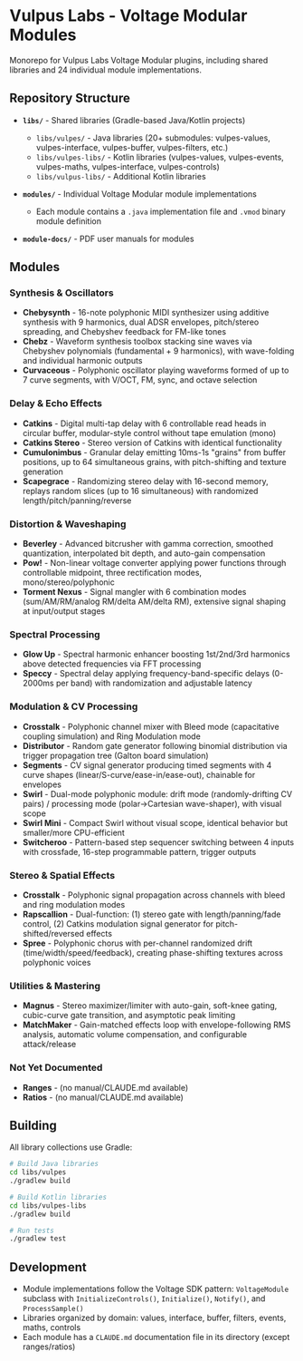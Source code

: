 # Vulpus Labs - Voltage Modular Modules

Monorepo for Vulpus Labs Voltage Modular plugins, including shared libraries and 24 individual module implementations.

## Repository Structure

- **`libs/`** - Shared libraries (Gradle-based Java/Kotlin projects)
  - `libs/vulpes/` - Java libraries (20+ submodules: vulpes-values, vulpes-interface, vulpes-buffer, vulpes-filters, etc.)
  - `libs/vulpes-libs/` - Kotlin libraries (vulpes-values, vulpes-events, vulpes-maths, vulpes-interface, vulpes-controls)
  - `libs/vulpus-libs/` - Additional Kotlin libraries

- **`modules/`** - Individual Voltage Modular module implementations
  - Each module contains a `.java` implementation file and `.vmod` binary module definition

- **`module-docs/`** - PDF user manuals for modules

## Modules

### Synthesis & Oscillators

- **Chebysynth** - 16-note polyphonic MIDI synthesizer using additive synthesis with 9 harmonics, dual ADSR envelopes, pitch/stereo spreading, and Chebyshev feedback for FM-like tones
- **Chebz** - Waveform synthesis toolbox stacking sine waves via Chebyshev polynomials (fundamental + 9 harmonics), with wave-folding and individual harmonic outputs
- **Curvaceous** - Polyphonic oscillator playing waveforms formed of up to 7 curve segments, with V/OCT, FM, sync, and octave selection

### Delay & Echo Effects

- **Catkins** - Digital multi-tap delay with 6 controllable read heads in circular buffer, modular-style control without tape emulation (mono)
- **Catkins Stereo** - Stereo version of Catkins with identical functionality
- **Cumulonimbus** - Granular delay emitting 10ms-1s "grains" from buffer positions, up to 64 simultaneous grains, with pitch-shifting and texture generation
- **Scapegrace** - Randomizing stereo delay with 16-second memory, replays random slices (up to 16 simultaneous) with randomized length/pitch/panning/reverse

### Distortion & Waveshaping

- **Beverley** - Advanced bitcrusher with gamma correction, smoothed quantization, interpolated bit depth, and auto-gain compensation
- **Pow!** - Non-linear voltage converter applying power functions through controllable midpoint, three rectification modes, mono/stereo/polyphonic
- **Torment Nexus** - Signal mangler with 6 combination modes (sum/AM/RM/analog RM/delta AM/delta RM), extensive signal shaping at input/output stages

### Spectral Processing

- **Glow Up** - Spectral harmonic enhancer boosting 1st/2nd/3rd harmonics above detected frequencies via FFT processing
- **Speccy** - Spectral delay applying frequency-band-specific delays (0-2000ms per band) with randomization and adjustable latency

### Modulation & CV Processing

- **Crosstalk** - Polyphonic channel mixer with Bleed mode (capacitative coupling simulation) and Ring Modulation mode
- **Distributor** - Random gate generator following binomial distribution via trigger propagation tree (Galton board simulation)
- **Segments** - CV signal generator producing timed segments with 4 curve shapes (linear/S-curve/ease-in/ease-out), chainable for envelopes
- **Swirl** - Dual-mode polyphonic module: drift mode (randomly-drifting CV pairs) / processing mode (polar→Cartesian wave-shaper), with visual scope
- **Swirl Mini** - Compact Swirl without visual scope, identical behavior but smaller/more CPU-efficient
- **Switcheroo** - Pattern-based step sequencer switching between 4 inputs with crossfade, 16-step programmable pattern, trigger outputs

### Stereo & Spatial Effects

- **Crosstalk** - Polyphonic signal propagation across channels with bleed and ring modulation modes
- **Rapscallion** - Dual-function: (1) stereo gate with length/panning/fade control, (2) Catkins modulation signal generator for pitch-shifted/reversed effects
- **Spree** - Polyphonic chorus with per-channel randomized drift (time/width/speed/feedback), creating phase-shifting textures across polyphonic voices

### Utilities & Mastering

- **Magnus** - Stereo maximizer/limiter with auto-gain, soft-knee gating, cubic-curve gate transition, and asymptotic peak limiting
- **MatchMaker** - Gain-matched effects loop with envelope-following RMS analysis, automatic volume compensation, and configurable attack/release

### Not Yet Documented

- **Ranges** - (no manual/CLAUDE.md available)
- **Ratios** - (no manual/CLAUDE.md available)

## Building

All library collections use Gradle:

```bash
# Build Java libraries
cd libs/vulpes
./gradlew build

# Build Kotlin libraries
cd libs/vulpes-libs
./gradlew build

# Run tests
./gradlew test
```

## Development

- Module implementations follow the Voltage SDK pattern: `VoltageModule` subclass with `InitializeControls()`, `Initialize()`, `Notify()`, and `ProcessSample()`
- Libraries organized by domain: values, interface, buffer, filters, events, maths, controls
- Each module has a `CLAUDE.md` documentation file in its directory (except ranges/ratios)
